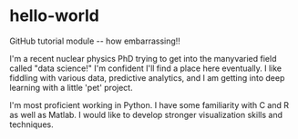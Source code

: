 # hello-world
GitHub tutorial module -- how embarrassing!!

I'm a recent nuclear physics PhD trying to get into the manyvaried field called "data science!" 
I'm confident I'll find a place here eventually. I like fiddling with various data,
predictive analytics, and I am getting into deep learning with a little 'pet' project.

I'm most proficient working in Python. I have some familiarity with C and R as well as Matlab.
I would like to develop stronger visualization skills and techniques.
